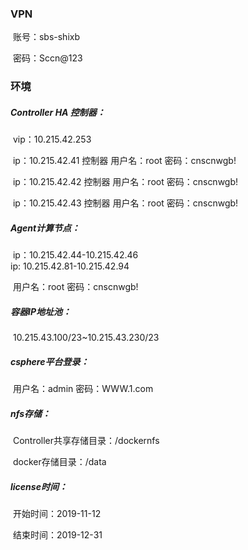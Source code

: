 ### VPN

​	账号：sbs-shixb

​	密码：Sccn@123

### 环境

##### Controller HA  控制器：

​			vip：10.215.42.253

​			ip：10.215.42.41	控制器	用户名：root	密码：cnscnwgb!

​			ip：10.215.42.42	控制器	用户名：root	密码：cnscnwgb!

​			ip：10.215.42.43	控制器	用户名：root	密码：cnscnwgb!

##### Agent计算节点：

​			ip：10.215.42.44-10.215.42.46			
			ip: 10.215.42.81-10.215.42.94

​			用户名：root	密码：cnscnwgb!

##### 容器IP地址池：

​			10.215.43.100/23~10.215.43.230/23

##### csphere平台登录：

​			用户名：admin	密码：WWW.1.com

##### nfs存储：

​			Controller共享存储目录：/dockernfs

​			docker存储目录：/data

##### license时间：

​			开始时间：2019-11-12

​			结束时间：2019-12-31
